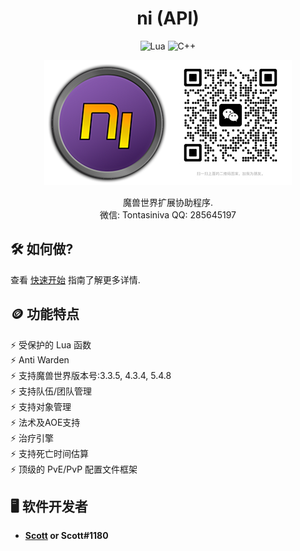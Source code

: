 <!-- markdownlint-disable MD004 MD033 -->
<div align="center">

# ni (API)

![Lua](https://img.shields.io/badge/Lua-2C2D72?style=flat-squaree&logo=lua&logoColor=white)
![C++](https://img.shields.io/badge/C%2B%2B-00599C?style=flat-squaree&logo=c%2B%2B&logoColor=white)

<img src="_media/logo.png" alt="ni"><img src="_media/wechat.jpg" width="196" height="200" alt="wechat">

魔兽世界扩展协助程序.<br>
微信: Tontasiniva     QQ: 285645197
</div>

##  🛠️ 如何做?

查看 [快速开始](https://initvs.github.io/#/getting-started/quickstart) 指南了解更多详情.

##  🪙 功能特点

⚡️ 受保护的 Lua 函数<br>
⚡️ Anti Warden<br>
⚡️ 支持魔兽世界版本号:3.3.5, 4.3.4, 5.4.8<br>
⚡️ 支持队伍/团队管理<br>
⚡️ 支持对象管理<br>
⚡️ 法术及AOE支持<br>
⚡️ 治疗引擎<br>
⚡️ 支持死亡时间估算<br>
⚡️ 顶级的 PvE/PvP 配置文件框架<br>

## 🖥️ 软件开发者

- **[Scott](https://github.com/scizzydo) or Scott#1180**
